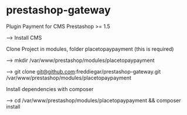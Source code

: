 # prestashop-gateway
Plugin Payment for CMS Prestashop >= 1.5

--> Install CMS

Clone Project in modules, folder placetopaypayment (this is required)

--> mkdir /var/www/prestashop/modules/placetopaypayment

--> git clone git@github.com:freddiegar/prestashop-gateway.git /var/www/prestashop/modules/placetopaypayment

Install dependencies with composer

--> cd /var/www/prestashop/modules/placetopaypayment && composer install
